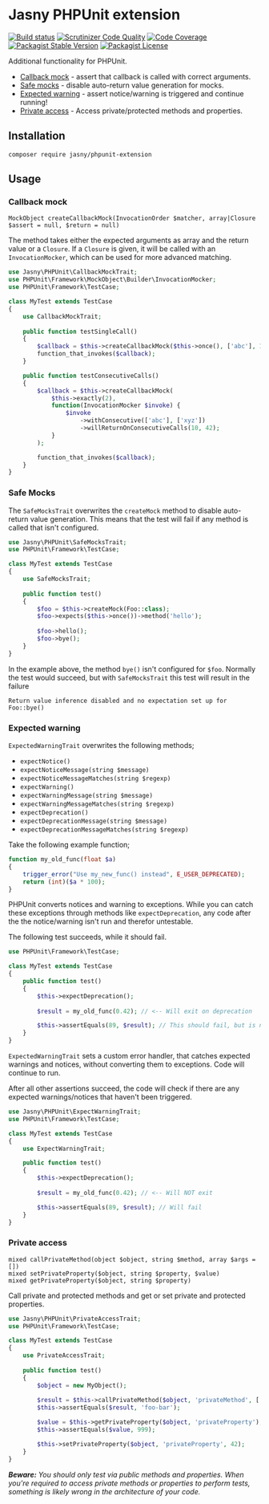 Jasny PHPUnit extension
===

[![Build status](https://github.com/jasny/phpunit-extension/actions/workflows/php.yml/badge.svg)](https://github.com/jasny/phpunit-extension/actions/workflows/php.yml)
[![Scrutinizer Code Quality](https://scrutinizer-ci.com/g/jasny/phpunit-extension/badges/quality-score.png?b=master)](https://scrutinizer-ci.com/g/jasny/phpunit-extension/?branch=master)
[![Code Coverage](https://scrutinizer-ci.com/g/jasny/phpunit-extension/badges/coverage.png?b=master)](https://scrutinizer-ci.com/g/jasny/phpunit-extension/?branch=master)
[![Packagist Stable Version](https://img.shields.io/packagist/v/jasny/phpunit-extension.svg)](https://packagist.org/packages/jasny/phpunit-extension)
[![Packagist License](https://img.shields.io/packagist/l/jasny/phpunit-extension.svg)](https://packagist.org/packages/jasny/phpunit-extension)

Additional functionality for PHPUnit.

* [Callback mock](#callback-mock) - assert that callback is called with correct arguments.
* [Safe mocks](#safe-mocks) - disable auto-return value generation for mocks.
* [Expected warning](#expected-warning) - assert notice/warning is triggered and continue running!
* [Private access](#private-access) - Access private/protected methods and properties.

Installation
---

    composer require jasny/phpunit-extension

Usage
---

### Callback mock

    MockObject createCallbackMock(InvocationOrder $matcher, array|Closure $assert = null, $return = null)

The method takes either the expected arguments as array and the return value or a `Closure`. If a `Closure` is given,
it will be called with an `InvocationMocker`, which can be used for more advanced matching.

```php
use Jasny\PHPUnit\CallbackMockTrait;
use PHPUnit\Framework\MockObject\Builder\InvocationMocker;
use PHPUnit\Framework\TestCase;

class MyTest extends TestCase
{
    use CallbackMockTrait;
    
    public function testSingleCall()
    {
        $callback = $this->createCallbackMock($this->once(), ['abc'], 10);
        function_that_invokes($callback);
    }

    public function testConsecutiveCalls()
    {
        $callback = $this->createCallbackMock(
            $this->exactly(2),
            function(InvocationMocker $invoke) {
                $invoke
                    ->withConsecutive(['abc'], ['xyz'])
                    ->willReturnOnConsecutiveCalls(10, 42);
            }
        );

        function_that_invokes($callback);
    }
}
```

### Safe Mocks

The `SafeMocksTrait` overwrites the `createMock` method to disable auto-return value generation. This means that the
test will fail if any method is called that isn't configured. 

```php
use Jasny\PHPUnit\SafeMocksTrait;
use PHPUnit\Framework\TestCase;

class MyTest extends TestCase
{
    use SafeMocksTrait;
    
    public function test()
    {
        $foo = $this->createMock(Foo::class);
        $foo->expects($this->once())->method('hello');
    
        $foo->hello();
        $foo->bye();
    }
}
```

In the example above, the method `bye()` isn't configured for `$foo`. Normally the test would succeed, but with
`SafeMocksTrait` this test will result in the failure

    Return value inference disabled and no expectation set up for Foo::bye()

### Expected warning

`ExpectedWarningTrait` overwrites the following methods;

* `expectNotice()`
* `expectNoticeMessage(string $message)`
* `expectNoticeMessageMatches(string $regexp)` 
* `expectWarning()`
* `expectWarningMessage(string $message)`
* `expectWarningMessageMatches(string $regexp)` 
* `expectDeprecation()`
* `expectDeprecationMessage(string $message)`
* `expectDeprecationMessageMatches(string $regexp)`

Take the following example function;

```php
function my_old_func(float $a)
{
    trigger_error("Use my_new_func() instead", E_USER_DEPRECATED);
    return (int)($a * 100);
}
```

PHPUnit converts notices and warning to exceptions. While you can catch these exceptions through methods like
`expectDeprecation`, any code after the the notice/warning isn't run and therefor untestable.

The following test succeeds, while it should fail.

```php
use PHPUnit\Framework\TestCase;

class MyTest extends TestCase
{
    public function test()
    {
        $this->expectDeprecation();
    
        $result = my_old_func(0.42); // <-- Will exit on deprecation

        $this->assertEquals(89, $result); // This should fail, but is never executed
    }
}
```

`ExpectedWarningTrait` sets a custom error handler, that catches expected warnings and notices, without converting them
to exceptions. Code will continue to run.

After all other assertions succeed, the code will check if there are any expected warnings/notices that haven't been
triggered. 

```php
use Jasny\PHPUnit\ExpectWarningTrait;
use PHPUnit\Framework\TestCase;

class MyTest extends TestCase
{
    use ExpectWarningTrait;

    public function test()
    {
        $this->expectDeprecation();
    
        $result = my_old_func(0.42); // <-- Will NOT exit

        $this->assertEquals(89, $result); // Will fail
    }
}
```

### Private access

    mixed callPrivateMethod(object $object, string $method, array $args = [])
    mixed setPrivateProperty($object, string $property, $value)
    mixed getPrivateProperty($object, string $property)

Call private and protected methods and get or set private and protected properties.

```php
use Jasny\PHPUnit\PrivateAccessTrait;
use PHPUnit\Framework\TestCase;

class MyTest extends TestCase
{
    use PrivateAccessTrait;
    
    public function test()
    {
        $object = new MyObject();
    
        $result = $this->callPrivateMethod($object, 'privateMethod', ['foo', 'bar']);
        $this->assertEquals($result, 'foo-bar');

        $value = $this->getPrivateProperty($object, 'privateProperty');
        $this->assertEquals($value, 999);

        $this->setPrivateProperty($object, 'privateProperty', 42);
    }
}
```

_**Beware:** You should only test via public methods and properties. When you're required to access private methods or
properties to perform tests, something is likely wrong in the architecture of your code._
